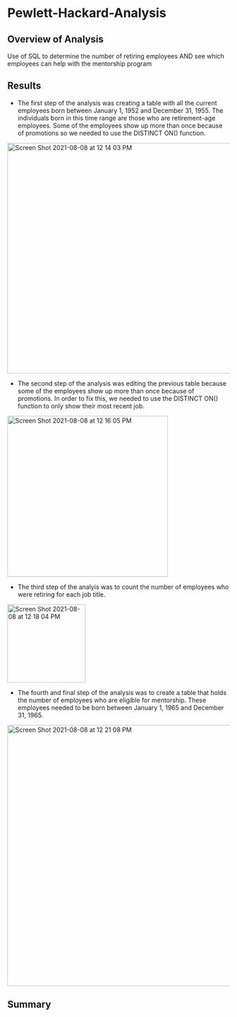 # Pewlett-Hackard-Analysis

## Overview of Analysis
Use of SQL to determine the number of retiring employees AND see which employees can help with the mentorship program

## Results 
- The first step of the analysis was creating a table with all the current employees born between January 1, 1952 and December 31, 1955. The individuals born in this time range are those who are retirement-age employees. Some of the employees show up more than once because of promotions so we needed to use the DISTINCT ON() function. 
<img width="521" alt="Screen Shot 2021-08-08 at 12 14 03 PM" src="https://user-images.githubusercontent.com/48080598/128639988-ce98a01a-d316-424a-94a0-e2de6eb41c39.png">

- The second step of the analysis was editing the previous table because some of the employees show up more than once because of promotions. In order to fix this, we needed to use the DISTINCT ON() function to only show their most recent job. 
<img width="364" alt="Screen Shot 2021-08-08 at 12 16 05 PM" src="https://user-images.githubusercontent.com/48080598/128640070-5ab11f92-c1f8-47e1-9968-13d276cd48be.png">

- The third step of the analyis was to count the number of employees who were retiring for each job title. 
<img width="177" alt="Screen Shot 2021-08-08 at 12 18 04 PM" src="https://user-images.githubusercontent.com/48080598/128640109-c43150fc-8de3-45ac-bc62-ef0aef047aaa.png">

- The fourth and final step of the analysis was to create a table that holds the number of employees who are eligible for mentorship. These employees needed to be born between January 1, 1965 and December 31, 1965.
<img width="590" alt="Screen Shot 2021-08-08 at 12 21 08 PM" src="https://user-images.githubusercontent.com/48080598/128640181-756fe402-86fb-43b8-8b6c-858a26879bdf.png">

## Summary 

